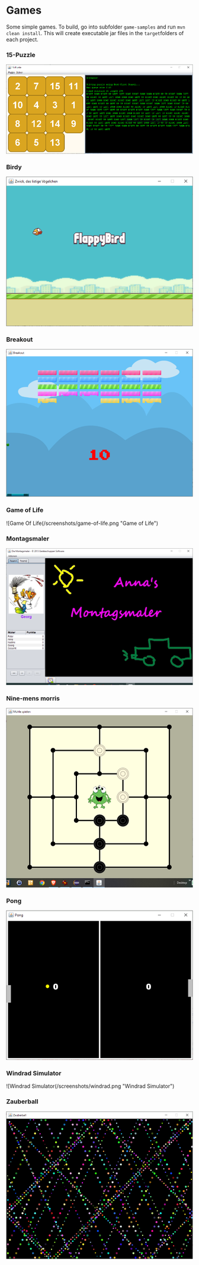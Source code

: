 # Games

Some simple games. To build, go into subfolder `game-samples` and run `mvn clean install`. This will create executable jar files in the `target`folders of each project.

### 15-Puzzle

![15-Puzzle](/screenshots/15-puzzle.png "15-Puzzle")

### Birdy

![Birdy](/screenshots/birdy-game.png "Birdy")

### Breakout

![Breakout](/screenshots/breakout.png "Breakout")

### Game of Life

![Game Of Life(/screenshots/game-of-life.png "Game of Life")

### Montagsmaler

![Montagsmaler](/screenshots/montagsmaler.png "Montagsmaler")

### Nine-mens morris

![Nine Mens Morris](/screenshots/morris.png "Nine Mens Morris")

### Pong

![Pong](/screenshots/pong.png "Pong")

### Windrad Simulator

![Windrad Simulator(/screenshots/windrad.png "Windrad Simulator")

### Zauberball

![zauberball](/screenshots/zauberball.png "Zauberball")


